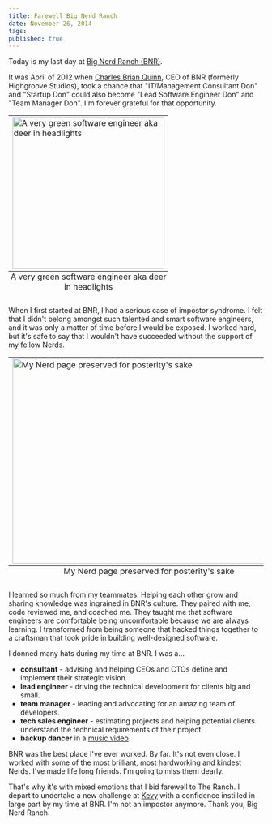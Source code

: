 ```yaml
---
title: Farewell Big Nerd Ranch
date: November 26, 2014
tags:
published: true
---
```


Today is my last day at [Big Nerd Ranch (BNR)](http://www.bignerdranch.com).

It was April of 2012 when [Charles Brian Quinn](http://seebq.com), CEO of BNR (formerly Highgroove Studios), took a chance that "IT/Management Consultant Don" and "Startup Don" could also become "Lead Software Engineer Don" and "Team Manager Don". I'm forever grateful for that opportunity.

<table class="image">
<caption align="bottom">A very green software engineer aka deer in headlights</caption>
<tr><td><img src="/blog/2014/11/26/farewell-bnr/don-web.jpg" width="300px" height="300px" alt="A very green software engineer aka deer in headlights"/></td></tr>
</table>

When I first started at BNR, I had a serious case of impostor syndrome. I felt that I didn't belong amongst such talented and smart software engineers, and it was only a matter of time before I would be exposed. I worked hard, but it's safe to say that I wouldn't have succeeded without the support of my fellow Nerds.

<table class="image">
<caption align="bottom">My Nerd page preserved for posterity's sake</caption>
<tr><td><img src="https://www.evernote.com/shard/s263/sh/9c1dd6e1-a7cc-4578-a671-10c1a9ecb398/82bca6be38d7049fd27bacf848885d3b/deep/0/Backend-Web-Team-Manager---Big-Nerd-Ranch.png" width="539px" height="404px" class="centered" alt="My Nerd page preserved for posterity's sake"/></td></tr>
</table>

I learned so much from my teammates. Helping each other grow and sharing knowledge was ingrained in BNR's culture. They paired with me, code reviewed me, and coached me. They taught me that software engineers are comfortable being uncomfortable because we are always learning. I transformed from being someone that hacked things together to a craftsman that took pride in building well-designed software.

I donned many hats during my time at BNR. I was a...

  * __consultant__ - advising and helping CEOs and CTOs define and implement their strategic vision.
  * __lead engineer__ - driving the technical development for clients big and small.
  * __team manager__ - leading and advocating for an amazing team of developers.
  * __tech sales engineer__ - estimating projects and helping potential clients understand the technical requirements of their project.
  * __backup dancer__ in a [music video](https://www.youtube.com/watch?v=xk1VWhToP5w).

BNR was the best place I've ever worked. By far. It's not even close. I worked with some of the most brilliant, most hardworking and kindest Nerds. I've made life long friends. I'm going to miss them dearly.

That's why it's with mixed emotions that I bid farewell to The Ranch. I depart to undertake a new challenge at [Kevy](http://kevy.com) with a confidence instilled in large part by my time at BNR. I'm not an impostor anymore. Thank you, Big Nerd Ranch.
